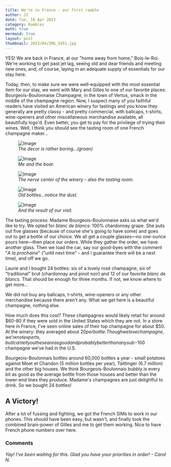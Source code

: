```yaml
---
title: We're in France - our first ramble
author: JZ
date: Tue, 18 Apr 2023
category: Rambles
math: true
mermaid: true
layout: post
thumbnail: 2023/04/IMG_5451.jpg
---
```

YES! We are back in France, at our "home away from home," Bois-le-Roi. We're working to get past jet lag, seeing old and dear friends and meeting new ones, and, of course, laying in an adequate supply of essentials for our stay here.

Today, then, to make sure we were well-equipped with the most essential item for our stay, we went with Mary and Gilles to one of our favorite places: Bourgeois-Boulonnaise Champagne, in the town of Vertus, smack in the middle of the champagne region. Now, I suspect many of you faithful readers have visited an American winery for tastings and you know they generally are pretty classy - and pretty commercial, with ballcaps, t-shirts, wine-openers and other miscellaneous merchandise available, all beautifully logo'd. Even better, you get to pay for the privilege of trying their wines. Well, I think you should see the tasting room of one French champagne maker...

<figure class = "landscape" >
	<img src="{{ "2023/04/IMG_5448.jpg" | prepend: site.imageurl | prepend: site.baseurl | prepend: site.url }}" alt="Image" />
	<figcaption><em>The decor is rather boring...(groan)</em></figcaption>
</figure>
<figure class = "landscape" >
	<img src="{{ "2023/04/IMG_5447.jpg" | prepend: site.imageurl | prepend: site.baseurl | prepend: site.url }}" alt="Image" />
	<figcaption><em>Me and the boar.</em></figcaption>
</figure>
<figure class = "landscape" >
	<img src="{{ "2023/04/IMG_5449.jpg" | prepend: site.imageurl | prepend: site.baseurl | prepend: site.url }}" alt="Image" />
	<figcaption><em>The nerve center of the winery - also the tasting room.</em></figcaption>
</figure>
<figure class = "landscape" >
	<img src="{{ "2023/04/IMG_5450.jpg" | prepend: site.imageurl | prepend: site.baseurl | prepend: site.url }}" alt="Image" />
	<figcaption><em>Old bottles...notice the dust.</em></figcaption>
</figure>
<figure class = "landscape" >
	<img src="{{ "2023/04/IMG_5451.jpg" | prepend: site.imageurl | prepend: site.baseurl | prepend: site.url }}" alt="Image" />
	<figcaption><em>And the result of our visit.</em></figcaption>
</figure>
The tasting process: Madame Bourgeois-Boulonnaise asks us what we'd like to try. We opted for <em>blanc de blancs:</em> 100% chardonnay grape. She puts out five glasses (because of course she's going to have some) and goes out to get a bottle of our choice. We all get a couple glasses&mdash;no one-ounce pours here&mdash;then place our orders. While they gather the order, we have another glass. Then we load the car, say our good-byes with the comment "<em>A la prochaine</em>" ("until next time" - and I guarantee there will be a next time), and off we go. 

Laurie and I bought 24 bottles: six of a lovely rosé champagne, six of "traditional" brut (chardonnay and pinot noir) and 12 of our favorite <em>blanc de blancs.</em> That should be enough for three months. If not, we know where to get more...

We did not buy any ballcaps, t-shirts, wine-openers or any other merchandise because there aren't any. What we get here is a beautiful champagne, nothing else.

How much does this cost? These champagnes would likely retail for around $60-80 if they were sold in the United States which they are not. In a store here in France, I've seen online sales of their top champagne for about $50. At the winery: they averaged about $20 per bottle. Though we love champagne, we're not experts, but I can tell you these are as good and probably better than any sub-$100 champagne we've had in the U.S.

Bourgeois-Boulonnais bottles around 60,000 bottles a year - small potatoes against Moet et Chandon (5 million bottles per year), Taittinger (6.7 million) and the other big houses. We think Bourgeois-Boulonnais bubbly is every bit as good as the average bottle from those houses and better than the lower-end lines they produce. Madame's champagnes are just delightful to drink. So we bought 24 bottles!

<h2>A Victory!</h2>
After a lot of fussing and fighting, we got the French SIMs to work in our phones. This should have been easy, but wasn't, and finally took the combined brain-power of Gilles and me to get them working. Nice to have French phone numbers over here.

<H3>Comments</h3>
<em>Yay! I've been waiting for this. Glad you have your priorities in order! - Carol N.</em>